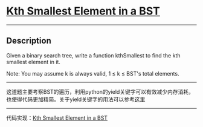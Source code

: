 # [Kth Smallest Element in a BST](https://leetcode.com/problems/kth-smallest-element-in-a-bst/)

---

## Description

Given a binary search tree, write a function kthSmallest to find the kth smallest element in it.

Note:
You may assume k is always valid, 1 ≤ k ≤ BST's total elements.

---

这道题主要考察BST的遍历，利用python的yield关键字可以有效减少内存消耗，也使得代码更加精简。关于yield关键字的用法可以参考[这里](https://www.ibm.com/developerworks/cn/opensource/os-cn-python-yield/)

---

代码实现：[Kth Smallest Element in a BST](./KthSmallestElementinaBST.py)

